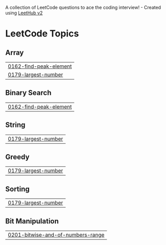 A collection of LeetCode questions to ace the coding interview! - Created using [LeetHub v2](https://github.com/arunbhardwaj/LeetHub-2.0)
<!---LeetCode Topics Start-->
# LeetCode Topics
## Array
|  |
| ------- |
| [0162-find-peak-element](https://github.com/shibanibehera/Leetcode/tree/master/0162-find-peak-element) |
| [0179-largest-number](https://github.com/shibanibehera/Leetcode/tree/master/0179-largest-number) |
## Binary Search
|  |
| ------- |
| [0162-find-peak-element](https://github.com/shibanibehera/Leetcode/tree/master/0162-find-peak-element) |
## String
|  |
| ------- |
| [0179-largest-number](https://github.com/shibanibehera/Leetcode/tree/master/0179-largest-number) |
## Greedy
|  |
| ------- |
| [0179-largest-number](https://github.com/shibanibehera/Leetcode/tree/master/0179-largest-number) |
## Sorting
|  |
| ------- |
| [0179-largest-number](https://github.com/shibanibehera/Leetcode/tree/master/0179-largest-number) |
## Bit Manipulation
|  |
| ------- |
| [0201-bitwise-and-of-numbers-range](https://github.com/shibanibehera/Leetcode/tree/master/0201-bitwise-and-of-numbers-range) |
<!---LeetCode Topics End-->